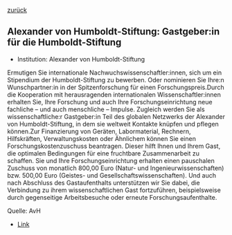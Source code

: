 [zurück](/funding/)

## Alexander von Humboldt-Stiftung: Gastgeber:in für die Humboldt-Stiftung


* Institution: Alexander von Humboldt-Stiftung

Ermutigen Sie internationale Nachwuchswissenschaftler:innen, sich um ein Stipendium der Humboldt-Stiftung zu bewerben. Oder nominieren Sie Ihre:n Wunschpartner:in in der Spitzenforschung für einen Forschungspreis.Durch die Kooperation mit herausragenden internationalen Wissenschaftler:innen erhalten Sie, Ihre Forschung und auch Ihre Forschungseinrichtung neue fachliche – und auch menschliche – Impulse. Zugleich werden Sie als wissenschaftliche:r Gastgeber:in Teil des globalen Netzwerks der Alexander von Humboldt-Stiftung, in dem sie weltweit Kontakte knüpfen und pflegen können.Zur Finanzierung von Geräten, Labormaterial, Rechnern, Hilfskräften, Verwaltungskosten oder Ähnlichem können Sie einen Forschungskostenzuschuss beantragen. Dieser hilft Ihnen und Ihrem Gast, die optimalen Bedingungen für eine fruchtbare Zusammenarbeit zu schaffen. Sie und Ihre Forschungseinrichtung erhalten einen pauschalen Zuschuss von monatlich 800,00 Euro (Natur- und Ingenieurwissenschaften) bzw. 500,00 Euro (Geistes- und Gesellschaftswissenschaften). Und auch nach Abschluss des Gastaufenthalts unterstützen wir Sie dabei, die Verbindung zu ihrem wissenschaftlichen Gast fortzuführen, beispielsweise durch gegenseitige Arbeitsbesuche oder erneute Forschungsaufenthalte.

Quelle: AvH

* [Link](https://www.humboldt-foundation.de/bewerben/gastgeberin-werden#h7545)